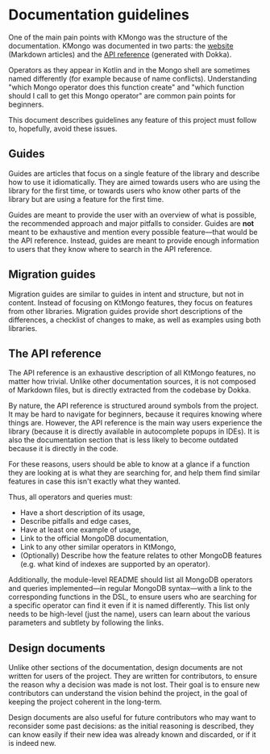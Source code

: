 # Documentation guidelines

One of the main pain points with KMongo was the structure of the documentation. KMongo was documented in two parts: the [website](https://litote.org/kmongo/) (Markdown articles) and the [API reference](https://litote.org/kmongo/dokka/kmongo/index.html) (generated with Dokka).

Operators as they appear in Kotlin and in the Mongo shell are sometimes named differently (for example because of name conflicts). Understanding "which Mongo operator does this function create" and "which function should I call to get this Mongo operator" are common pain points for beginners.

This document describes guidelines any feature of this project must follow to, hopefully, avoid these issues.

## Guides

Guides are articles that focus on a single feature of the library and describe how to use it idiomatically. They are aimed towards users who are using the library for the first time, or towards users who know other parts of the library but are using a feature for the first time.

Guides are meant to provide the user with an overview of what is possible, the recommended approach and major pitfalls to consider. Guides are **not** meant to be exhaustive and mention every possible feature—that would be the API reference. Instead, guides are meant to provide enough information to users that they know where to search in the API reference. 

## Migration guides

Migration guides are similar to guides in intent and structure, but not in content. Instead of focusing on KtMongo features, they focus on features from other libraries. Migration guides provide short descriptions of the differences, a checklist of changes to make, as well as examples using both libraries.

## The API reference

The API reference is an exhaustive description of all KtMongo features, no matter how trivial. Unlike other documentation sources, it is not composed of Markdown files, but is directly extracted from the codebase by Dokka.

By nature, the API reference is structured around symbols from the project. It may be hard to navigate for beginners, because it requires knowing where things are. However, the API reference is the main way users experience the library (because it is directly available in autocomplete popups in IDEs). It is also the documentation section that is less likely to become outdated because it is directly in the code.

For these reasons, users should be able to know at a glance if a function they are looking at is what they are searching for, and help them find similar features in case this isn't exactly what they wanted.

Thus, all operators and queries must:
- Have a short description of its usage,
- Describe pitfalls and edge cases,
- Have at least one example of usage,
- Link to the official MongoDB documentation,
- Link to any other similar operators in KtMongo,
- (Optionally) Describe how the feature relates to other MongoDB features (e.g. what kind of indexes are supported by an operator).

Additionally, the module-level README should list all MongoDB operators and queries implemented—in regular MongoDB syntax—with a link to the corresponding functions in the DSL, to ensure users who are searching for a specific operator can find it even if it is named differently. This list only needs to be high-level (just the name), users can learn about the various parameters and subtlety by following the links.

## Design documents

Unlike other sections of the documentation, design documents are not written for users of the project. They are written for contributors, to ensure the reason why a decision was made is not lost. Their goal is to ensure new contributors can understand the vision behind the project, in the goal of keeping the project coherent in the long-term.

Design documents are also useful for future contributors who may want to reconsider some past decisions: as the initial reasoning is described, they can know easily if their new idea was already known and discarded, or if it is indeed new.
